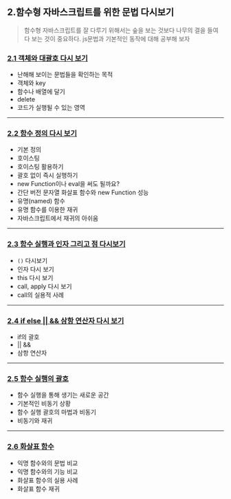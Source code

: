 ## 2.함수형 자바스크립트를 위한 문법 다시보기

> 함수형 자바스크립트를 잘 다루기 위해서는 숲을 보는 것보다 나무의 결을 들여다 보는 것이 중요하다. js문법과 기본적인 동작에 대해 공부해 보자

### [2.1 객체와 대괄호 다시 보기](./2-1.md)

- 난해해 보이는 문법들을 확인하는 목적
- 객체와 key
- 함수나 배열에 달기
- delete
- 코드가 실행될 수 있는 영역

----

### [2.2 함수 정의 다시 보기](./2-2.md)

- 기본 정의
- 호이스팅
- 호이스팅 활용하기
- 괄호 없이 즉시 실행하기
- new Function이나 eval을 써도 될까요?
- 간단 버전 문자열 화살표 함수와 new Function 성능
- 유명(named) 함수
- 유명 함수를 이용한 재귀
- 자바스크립트에서 재귀의 아쉬움

---

### [2.3 함수 실행과 인자 그리고 점 다시보기](./2-3.md)

- `()` 다시보기
- 인자 다시 보기
- this 다시 보기
- call, apply 다시 보기
- call의 실용적 사례

---

### [2.4 if else || && 삼항 연산자 다시 보기](./2-4.md)

- if의 괄호
- || &&
- 삼항 연산자

----

### [2.5 함수 실행의 괄호](./2.5.md)

- 함수 실행을 통해 생기는 새로운 공간
- 기본적인 비동기 상황
- 함수 실행 괄호의 마법과 비동기
- 비동기와 재귀

----

### [2.6 화살표 함수](./2-6.md)

- 익명 함수와의 문법 비교
- 익명 함수와의 기능 비교
- 화살표 함수의 실용 사례
- 화살표 함수 재귀

